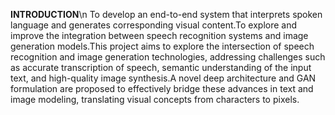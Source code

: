 **INTRODUCTION**\n
To develop an end-to-end system that interprets spoken language and generates corresponding visual
content.To explore and improve the integration between speech recognition systems and image
generation models.This project aims to explore the intersection of speech recognition and image
generation technologies, addressing challenges such as accurate transcription of speech, semantic
understanding of the input text, and high-quality image synthesis.A novel deep architecture and
GAN formulation are proposed to effectively bridge these advances in text and image modeling,
translating visual concepts from characters to pixels.


